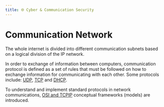 ```yaml
---
title: 🌐 Cyber & Communication Security
---
```


# Communication Network

The whole internet is divided into different communication subnets based on a logical division of the IP network.

In order to exchange of information between computers, communication protocol is defined as a set of rules that must be followed on how to exchange information for communicating with each other. Some protocols include: [UDP](udp.md), [TCP](tcp.md) and [DHCP](dhcp.md).

To understand and implement standard protocols in network communications, [OSI and TCPIP](osi-tcp-ip-model.md) conceptual frameworks (models) are introduced.

